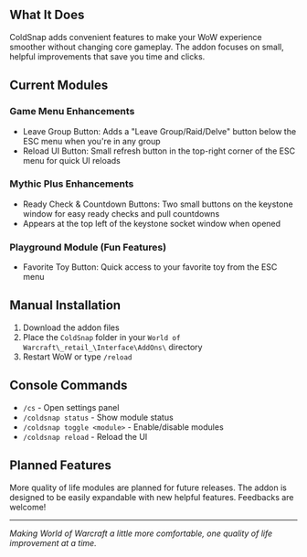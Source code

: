## What It Does

ColdSnap adds convenient features to make your WoW experience smoother without changing core gameplay. The addon focuses on small, helpful improvements that save you time and clicks.

## Current Modules

### Game Menu Enhancements
  - Leave Group Button: Adds a "Leave Group/Raid/Delve" button below the ESC menu when you're in any group
  - Reload UI Button: Small refresh button in the top-right corner of the ESC menu for quick UI reloads

### Mythic Plus Enhancements
- Ready Check & Countdown Buttons: Two small buttons on the keystone window for easy ready checks and pull countdowns
- Appears at the top left of the keystone socket window when opened

### Playground Module (Fun Features)
  - Favorite Toy Button: Quick access to your favorite toy from the ESC menu

## Manual Installation

1. Download the addon files 
2. Place the `ColdSnap` folder in your `World of Warcraft\_retail_\Interface\AddOns\` directory
3. Restart WoW or type `/reload`

## Console Commands

- `/cs` - Open settings panel
- `/coldsnap status` - Show module status
- `/coldsnap toggle <module>` - Enable/disable modules
- `/coldsnap reload` - Reload the UI

## Planned Features

More quality of life modules are planned for future releases. The addon is designed to be easily expandable with new helpful features. Feedbacks are welcome!

---

*Making World of Warcraft a little more comfortable, one quality of life improvement at a time.*
